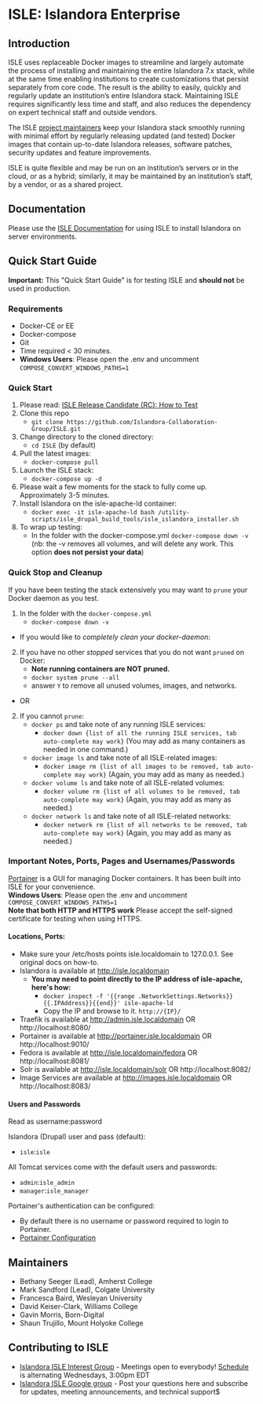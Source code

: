 # ISLE: Islandora Enterprise

## Introduction
ISLE uses replaceable Docker images to streamline and largely automate the process of installing and maintaining the entire Islandora 7.x stack, while at the same time enabling institutions to create customizations that persist separately from core code. The result is the ability to easily, quickly and regularly update an institution’s entire Islandora stack. Maintaining ISLE requires significantly less time and staff, and also reduces the dependency on expert technical staff and outside vendors.

The ISLE [project maintainers](#maintainers) keep your Islandora stack smoothly running with minimal effort by regularly releasing updated (and tested) Docker images that contain up-to-date Islandora releases, software patches, security updates and feature improvements.

ISLE is quite flexible and may be run on an institution’s servers or in the cloud, or as a hybrid; similarly, it may be maintained by an institution’s staff, by a vendor, or as a shared project.

## Documentation
Please use the [ISLE Documentation](https://islandora-collaboration-group.github.io/ISLE-Documentation/) for using ISLE to install Islandora on server environments.

## Quick Start Guide
**Important:** This "Quick Start Guide" is for testing ISLE and **should not** be used in production. 

### Requirements  
* Docker-CE or EE
* Docker-compose
* Git
* Time required < 30 minutes.
* **Windows Users**: Please open the .env and uncomment `COMPOSE_CONVERT_WINDOWS_PATHS=1`

### Quick Start
1. Please read: [ISLE Release Candidate (RC): How to Test](https://docs.google.com/document/d/1VUiI_bXo6SLqqUjmInVjBg3-cs40Vj7I_92txjFUoQg/edit#heading=h.1e4943m60lsh)
2. Clone this repo
    - `git clone https://github.com/Islandora-Collaboration-Group/ISLE.git` 
3. Change directory to the cloned directory:
    - `cd ISLE` (by default)
4. Pull the latest images:
    - `docker-compose pull`
5. Launch the ISLE stack:
    - `docker-compose up -d`
6. Please wait a few moments for the stack to fully come up.  Approximately 3-5 minutes.
7. Install Islandora on the isle-apache-ld container:
    - `docker exec -it isle-apache-ld bash /utility-scripts/isle_drupal_build_tools/isle_islandora_installer.sh`
8. To wrap up testing:
    - In the folder with the docker-compose.yml `docker-compose down -v` (nb: the -v removes all volumes, and will delete any work. This option **does not persist your data**)

### Quick Stop and Cleanup 
If you have been testing the stack extensively you may want to `prune` your Docker daemon as you test.
1. In the folder with the `docker-compose.yml`
    - `docker-compose down -v`
- If you would like to *completely clean your docker-daemon*:
2. If you have no other _stopped_ services that you do not want `pruned` on Docker:
    - **Note running containers are NOT pruned.**
    - `docker system prune --all`
    - answer `Y` to remove all unused volumes, images, and networks.
- OR
2. If you cannot `prune`:
    - `docker ps` and take note of any running ISLE services:
        - `docker down {list of all the running ISLE services, tab auto-complete may work}` (You may add as many containers as needed in one command.)
    - `docker image ls` and take note of all ISLE-related images:
        - `docker image rm {list of all images to be removed, tab auto-complete may work}` (Again, you may add as many as needed.)
    - `docker volume ls` and take note of all ISLE-related volumes:
        - `docker volume rm {list of all volumes to be removed, tab auto-complete may work}` (Again, you may add as many as needed.)
    - `docker network ls` and take note of all ISLE-related networks:
        - `docker network rm {list of all networks to be removed, tab auto-complete may work}` (Again, you may add as many as needed.)


### Important Notes, Ports, Pages and Usernames/Passwords
[Portainer](https://portainer.io/) is a GUI for managing Docker containers. It has been built into ISLE for your convenience.  
**Windows Users**: Please open the .env and uncomment `COMPOSE_CONVERT_WINDOWS_PATHS=1`  
**Note that both HTTP and HTTPS work** Please accept the self-signed certificate for testing when using HTTPS.

#### Locations, Ports:
* Make sure your /etc/hosts points isle.localdomain to 127.0.0.1. See original docs on how-to.
* Islandora is available at http://isle.localdomain
  * **You may need to point directly to the IP address of isle-apache, here's how:**
    - `docker inspect -f '{{range .NetworkSettings.Networks}}{{.IPAddress}}{{end}}' isle-apache-ld`
    - Copy the IP and browse to it.  `http://{IP}/`
* Traefik is available at http://admin.isle.localdomain OR http://localhost:8080/
* Portainer is available at http://portainer.isle.localdomain OR http://localhost:9010/
* Fedora is available at http://isle.localdomain/fedora OR http://localhost:8081/
* Solr is available at http://isle.localdomain/solr OR http://localhost:8082/
* Image Services are available at http://images.isle.localdomain OR http://localhost:8083/

#### Users and Passwords
Read as username:password

Islandora (Drupal) user and pass (default):
 * `isle`:`isle`

All Tomcat services come with the default users and passwords:
* `admin`:`isle_admin`
* `manager`:`isle_manager`

Portainer's authentication can be configured: 
* By default there is no username or password required to login to Portainer.
* [Portainer Configuration](https://portainer.readthedocs.io/en/stable/configuration.html)

## Maintainers
* Bethany Seeger (Lead), Amherst College
* Mark Sandford (Lead), Colgate University
* Francesca Baird, Wesleyan University
* David Keiser-Clark, Williams College
* Gavin Morris, Born-Digital
* Shaun Trujillo, Mount Holyoke College

## Contributing to ISLE
* [Islandora ISLE Interest Group](https://github.com/islandora-interest-groups/Islandora-ISLE-Interest-Group) - Meetings open to everybody! [Schedule](https://github.com/islandora-interest-groups/Islandora-ISLE-Interest-Group/#how-to-join) is alternating Wednesdays, 3:00pm EDT
* [Islandora ISLE Google group](https://groups.google.com/forum/#!forum/islandora-isle) - Post your questions here and subscribe for updates, meeting announcements, and technical support$


